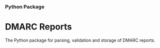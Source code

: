 ### Python Package ###
# DMARC Reports #

The Python package for parsing, validation and storage of DMARC reports.

